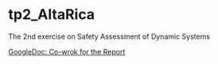 # tp2_AltaRica
The 2nd exercise on Safety Assessment of Dynamic Systems

[GoogleDoc: Co-wrok for the Report](https://docs.google.com/document/d/19VJI9F7bvfv8ej3d5GXsc7Iuj-Uyg959QF84a_1sSts/edit?usp=sharing)
